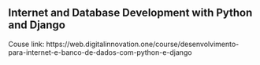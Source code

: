 <h2>Internet and Database Development with Python and Django</h2
<p>Couse link: https://web.digitalinnovation.one/course/desenvolvimento-para-internet-e-banco-de-dados-com-python-e-django</p>
